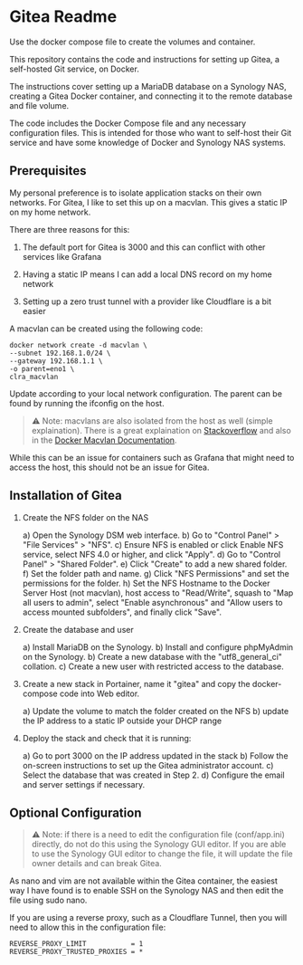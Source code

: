 # Gitea Readme

Use the docker compose file to create the volumes and container.

This repository contains the code and instructions for setting up Gitea, a self-hosted Git service, on Docker. 

The instructions cover setting up a MariaDB database on a Synology NAS, creating a Gitea Docker container, and connecting it to the remote database and file volume. 

The code includes the Docker Compose file and any necessary configuration files. This is intended for those who want to self-host their Git service and have some knowledge of Docker and Synology NAS systems.

## Prerequisites

My personal preference is to isolate application stacks on their own networks.
For Gitea, I like to set this up on a macvlan. This gives a static IP on my home network.

There are three reasons for this:

1) The default port for Gitea is 3000 and this can conflict with other services like Grafana

2) Having a static IP means I can add a local DNS record on my home network

3) Setting up a zero trust tunnel with a provider like Cloudflare is a bit easier

A macvlan can be created using the following code:

```
docker network create -d macvlan \
--subnet 192.168.1.0/24 \
--gateway 192.168.1.1 \
-o parent=eno1 \
clra_macvlan
```

Update according to your local network configuration. 
The parent can be found by running the ifconfig on the host.

> :warning: Note: macvlans are also isolated from the host as well (simple explaination). 
There is a great explaination on 
<a href="https://stackoverflow.com/questions/49600665/docker-macvlan-network-inside-container-is-not-reaching-to-its-own-host">Stackoverflow</a>
and also in the 
<a href="https://docs.docker.com/v17.09/engine/userguide/networking/get-started-macvlan/" rel="noreferrer" title="Docker Macvlan Documentation">Docker Macvlan Documentation</a>.

While this can be an issue for containers such as Grafana that might need to access the host, this should not be an issue for Gitea.

## Installation of Gitea

1) Create the NFS folder on the NAS

	a) Open the Synology DSM web interface.
	b) Go to "Control Panel" > "File Services" > "NFS".
	c) Ensure NFS is enabled or click Enable NFS service, select NFS 4.0 or higher, and click "Apply".
	d) Go to "Control Panel" > "Shared Folder".
	e) Click "Create" to add a new shared folder.
	f) Set the folder path and name.
	g) Click "NFS Permissions" and set the permissions for the folder.
	h) Set the NFS Hostname to the Docker Server Host (not macvlan), host access to "Read/Write", squash to "Map all users to admin", select "Enable asynchronous" and "Allow users to access mounted subfolders", and finally click "Save".

2) Create the database and user

	a) Install MariaDB on the Synology.
	b) Install and configure phpMyAdmin on the Synology.
	b) Create a new database with the "utf8_general_ci" collation.
	c) Create a new user with restricted access to the database.

3) Create a new stack in Portainer, name it "gitea" and copy the docker-compose code into Web editor.

	a) Update the volume to match the folder created on the NFS
	b) update the IP address to a static IP outside your DHCP range

4) Deploy the stack and check that it is running:

	a) Go to port 3000 on the IP address updated in the stack 
	b) Follow the on-screen instructions to set up the Gitea administrator account.
	c) Select the database that was created in Step 2.
	d) Configure the email and server settings if necessary.

## Optional Configuration

> :warning: Note: if there is a need to edit the configuration file (conf/app.ini) directly, do not do this using the Synology GUI editor.
If you are able to use the Synology GUI editor to change the file, it will update the file owner details and can break Gitea.

As nano and vim are not available within the Gitea container, the easiest way I have found is to enable SSH on the Synology NAS and then edit the file using sudo nano.

If you are using a reverse proxy, such as a Cloudflare Tunnel, then you will need to allow this in the configuration file:

```
REVERSE_PROXY_LIMIT           = 1
REVERSE_PROXY_TRUSTED_PROXIES = *
```